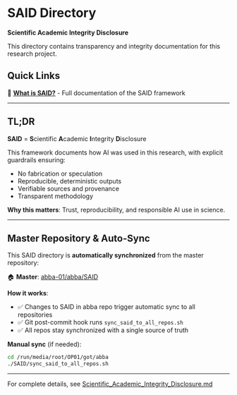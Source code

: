 # SAID Directory
**Scientific Academic Integrity Disclosure**

This directory contains transparency and integrity documentation for this research project.

## Quick Links

📄 **[What is SAID?](Scientific_Academic_Integrity_Disclosure.md)** - Full documentation of the SAID framework


---

## TL;DR

**SAID** = **S**cientific **A**cademic **I**ntegrity **D**isclosure

This framework documents how AI was used in this research, with explicit guardrails ensuring:
- No fabrication or speculation
- Reproducible, deterministic outputs
- Verifiable sources and provenance
- Transparent methodology

**Why this matters**: Trust, reproducibility, and responsible AI use in science.

---

## Master Repository & Auto-Sync

This SAID directory is **automatically synchronized** from the master repository:

🏠 **Master**: [abba-01/abba/SAID](https://github.com/abba-01/abba/tree/main/SAID)

**How it works**:
- ✅ Changes to SAID in abba repo trigger automatic sync to all repositories
- ✅ Git post-commit hook runs `sync_said_to_all_repos.sh`
- ✅ All repos stay synchronized with a single source of truth

**Manual sync** (if needed):
```bash
cd /run/media/root/OP01/got/abba
./SAID/sync_said_to_all_repos.sh
```

---

For complete details, see [Scientific_Academic_Integrity_Disclosure.md](Scientific_Academic_Integrity_Disclosure.md)

